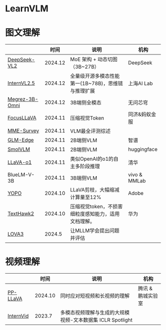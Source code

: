 # LearnVLM
# 图文理解

|                                                              | 时间    | 说明                                                | 机构          |
| ------------------------------------------------------------ | ------- | --------------------------------------------------- | ------------- |
| [DeepSeek-VL2](https://mp.weixin.qq.com/s?__biz=Mzk0OTYwNzc3NQ==&mid=2247485379&idx=1&sn=3a1733c7ed2b0231cb13082c7146d7a0&chksm=c236513d5e276fad5d94aa86ce2519d2d43f0441826bc777a7952633a5f7337dc4556c94113a&mpshare=1&scene=1&srcid=1213jHuDL1YgQA0xRAF74jer&sharer_shareinfo=aa453c1d03e827f69197fcf6bdbff07f&sharer_shareinfo_first=aa453c1d03e827f69197fcf6bdbff07f#rd) | 2024.12 | MoE 架构 + 动态切图（3B~27B）                       | DeepSeek      |
| [InternVL2.5](https://mp.weixin.qq.com/s?__biz=Mzg5NDc0MTUxMA==&mid=2247533969&idx=1&sn=a525605e87e2ea1a81dcf2b2fca05ebf&chksm=c1bd6440fa249fbc826c5925fcd11b8632045de89f27e66be7448e59d9d1dad07ab61689edeb&mpshare=1&scene=1&srcid=12124AqvFmepP3jQdgVLdzIf&sharer_shareinfo=9109bf744e64e75a3b8ca05f38045e51&sharer_shareinfo_first=86b94808bde0d49cd49a9ba8c433b83f#rd) | 2024.12 | 全量级开源多模态性能第一(1B~78B)，思维链与推理扩展  | 上海AI Lab    |
| [Megrez-3B-Omni](https://mp.weixin.qq.com/s?__biz=MzIzNjc1NzUzMw==&mid=2247767099&idx=1&sn=95ccd4377069c8ea9e5dffc20ff8911c&chksm=e9c8e732da2c8e26d952c2f4f145ea32d0ace44542c74f3b8ba73338d77e422ac6a2e6c9d2e6&mpshare=1&scene=1&srcid=1216xBbylLCNt9V3kK4Z8p0i&sharer_shareinfo=06e2a69ba86a223c5d7d6b98a50a5dcb&sharer_shareinfo_first=06e2a69ba86a223c5d7d6b98a50a5dcb#rd) | 2024.12 | 3B端侧全模态                                        | 无问芯穹      |
| [FocusLLaVA](https://mp.weixin.qq.com/s?__biz=Mzk0NTY1Mjg5NQ==&mid=2247486155&idx=1&sn=32fbc9832df14339f72da34850341a13&chksm=c2ac0c82dbbed4a4d3c172d4493122f5525ede3b1c4a7e7bf02090f6c19bd388fd3ccd5acfed&mpshare=1&scene=1&srcid=1130ikpCZHrotsxPDabcuVPy&sharer_shareinfo=4c2e86cbe741416470bf98a48e3db7dd&sharer_shareinfo_first=4c2e86cbe741416470bf98a48e3db7dd#rd) | 2024.11 | 压缩视觉Token                                       | 同济&蚂蚁金服 |
| [MME-Survey](https://arxiv.org/abs/2411.15296)               | 2024.11 | VLM最全评测综述                                     |               |
| [GLM-Edge](https://github.com/THUDM/GLM-Edge)                | 2024.11 | 2B端侧VLM                                           | 智谱          |
| [SmolVLM](https://huggingface.co/blog/smolvlm)               | 2024.11 | 2B端侧VLM                                           | huggingface   |
| [LLaVA-o1](https://mp.weixin.qq.com/s?__biz=MzkxNTI4NTA1OA==&mid=2247484353&idx=1&sn=dde8969df08d4d7773eaf504f7600c01&chksm=c02e7ca7a12db4c8631cd740d9ed90e8de394fb63ef7f07d7f6981b40b7305871d7b7f555383&mpshare=1&scene=1&srcid=1119L5wXPGQY5LcqUYacjDzk&sharer_shareinfo=371e7b3eebbbaae2c961787eec3ac240&sharer_shareinfo_first=371e7b3eebbbaae2c961787eec3ac240#rd) | 2024.11 | 类似OpenAI的o1的自主多阶段推理                      | 清华          |
| BlueLM-V-3B                                                  | 2024.11 | 3B端侧VLM                                           | vivo & MMLab  |
| [YOPO](https://mp.weixin.qq.com/s?__biz=MzI5MDUyMDIxNA==&mid=2247701049&idx=1&sn=715a76523af7f5e731e8456370a5483d&chksm=edd7523664cef7fa051b0c0cbf41fca6903abc02439904ad9795dd38afc34506150dff37e774&mpshare=1&scene=1&srcid=1202JTRZpTEmGWh8epv08meM&sharer_shareinfo=cb155e96646d410c969f830a27047490&sharer_shareinfo_first=cb155e96646d410c969f830a27047490#rd) | 2024.10 | LLaVA剪枝，大幅缩减计算量至12%                      | Adobe         |
| [TextHawk2](https://mp.weixin.qq.com/s?__biz=Mzk0NTY1Mjg5NQ==&mid=2247485123&idx=1&sn=b7e3af063ed9ad1d9753c9538d4ef4e9&chksm=c2420368d85e7cd6851f440f51482e6189839f791a19ac1124385a48f0b00a38f1d3317de361&mpshare=1&scene=1&srcid=1017P48hwmr4JOw37w9jaLTa&sharer_shareinfo=1cb157531fbcd41b375452171db5e5a0&sharer_shareinfo_first=1cb157531fbcd41b375452171db5e5a0#rd) | 2024.10 | 压缩视觉token，不损害细粒度感知能力，适用文档理解。 | 华为          |
| [LOVA3](https://mp.weixin.qq.com/s?__biz=Mzg5Nzk0MDg1MA==&mid=2247484938&idx=1&sn=06e36c14419bf07278ca09e7a11394f9&chksm=c170fc47ce84086bc7ef5356405150eca2fa224bb0df856d4ff3688ebf4291538640e4445532&mpshare=1&scene=1&srcid=1102dvNvd0VR9ERl96JVoePM&sharer_shareinfo=246d54b78fc3c697a506584389bb3da2&sharer_shareinfo_first=246d54b78fc3c697a506584389bb3da2#rd) | 2024.5  | 让MLLM学会提出问题并评估                            |               |

# 视频理解

|                                                              | 时间    | 说明                                                       | 机构              |
| ------------------------------------------------------------ | ------- | ---------------------------------------------------------- | ----------------- |
| [PP-LLaVA](https://mp.weixin.qq.com/s?__biz=Mzk0NTY1Mjg5NQ==&mid=2247485864&idx=1&sn=a6c649d57be74f69dca7d73b42a66f76&chksm=c29e3f61678f50b017d29c3da365f28b9e803ef313866ce30286ecbd72936abb426e69f63d87&mpshare=1&scene=1&srcid=1115acs9Xde5vS9VAoPn69UH&sharer_shareinfo=7b82ae92bfe555621b3a2e8085b9003d&sharer_shareinfo_first=7b82ae92bfe555621b3a2e8085b9003d#rd) | 2024.10 | 同时应对短视频和长视频的理解                               | 腾讯 & 鹏城实验室 |
| [InternVid](https://zhuanlan.zhihu.com/p/929138634?utm_medium=social&utm_psn=1828399568867450881&utm_source=wechat_session) | 2023.7  | 多模态视频理解与生成的大规模视频-文本数据集 ICLR Spotlight |                   |

